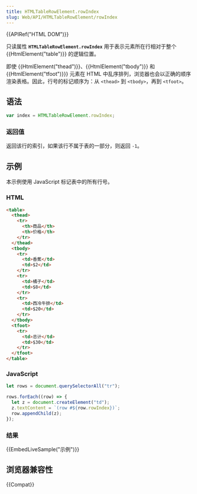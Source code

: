 ```yaml
---
title: HTMLTableRowElement.rowIndex
slug: Web/API/HTMLTableRowElement/rowIndex
---
```


{{APIRef("HTML DOM")}}

只读属性 **`HTMLTableRowElement.rowIndex`** 用于表示元素所在行相对于整个 {{HtmlElement("table")}} 的逻辑位置。

即使 {{HtmlElement("thead")}}、{{HtmlElement("tbody")}} 和 {{HtmlElement("tfoot")}}} 元素在 HTML 中乱序排列，浏览器也会以正确的顺序渲染表格。因此，行号的标记顺序为：从 `<thead>` 到 `<tbody>`，再到 `<tfoot>`。

## 语法

```js
var index = HTMLTableRowElement.rowIndex;
```

### 返回值

返回该行的索引，如果该行不属于表的一部分，则返回 `-1`。

## 示例

本示例使用 JavaScript 标记表中的所有行号。

### HTML

```html
<table>
  <thead>
    <tr>
      <th>商品</th>
      <th>价格</th>
    </tr>
  </thead>
  <tbody>
    <tr>
      <td>香蕉</td>
      <td>$2</td>
    </tr>
    <tr>
      <td>橘子</td>
      <td>$8</td>
    </tr>
    <tr>
      <td>西冷牛排</td>
      <td>$20</td>
    </tr>
  </tbody>
  <tfoot>
    <tr>
      <td>总计</td>
      <td>$30</td>
    </tr>
  </tfoot>
</table>
```

### JavaScript

```js
let rows = document.querySelectorAll("tr");

rows.forEach((row) => {
  let z = document.createElement("td");
  z.textContent = `(row #${row.rowIndex})`;
  row.appendChild(z);
});
```

### 结果

{{EmbedLiveSample("示例")}}

## 浏览器兼容性

{{Compat}}
